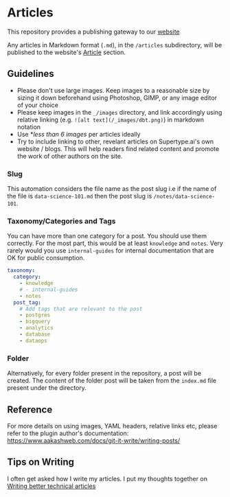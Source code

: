 # Articles

This repository provides a publishing gateway to our [website](https://supertype.ai)

Any articles in Markdown format (`.md`), in the `/articles` subdirectory, will be published to the website's [Article](https://supertype.ai/notes) section.

## Guidelines

- Please don't use large images. Keep images to a reasonable size by sizing it down beforehand using Photoshop, GIMP, or any image editor of your choice
- Please keep images in the `_/images` directory, and link accordingly using relative linking (e.g. `![alt text](/_images/dbt.png)`) in markdown notation
- Use \*_less than 6 images_ per articles ideally
- Try to include linking to other, revelant articles on Supertype.ai's own website / blogs. This will help readers find related content and promote the work of other authors on the site.

### Slug

This automation considers the file name as the post slug i.e if the name of the file is `data-science-101.md` then the post slug is `/notes/data-science-101`.

### Taxonomy/Categories and Tags

You can have more than one category for a post. You should use them correctly. For the most part, this would be at least `knowledge` and `notes`. Very rarely would you use `internal-guides` for internal documentation that are OK for public consumption.

```yaml
taxonomy:
  category:
    - knowledge
    # - internal-guides
    - notes
  post_tag:
    # Add tags that are relevant to the post
    - postgres
    - bigquery
    - analytics
    - database
    - dataops
```

### Folder

Alternatively, for every folder present in the repository, a post will be created. The content of the folder post will be taken from the `index.md` file present under the directory.

## Reference

For more details on using images, YAML headers, relative links etc, please refer to the plugin author's documentation: https://www.aakashweb.com/docs/git-it-write/writing-posts/

## Tips on Writing

I often get asked how I write my articles. I put my thoughts together on [Writing better technical articles](articles/technicalwriting.md)
